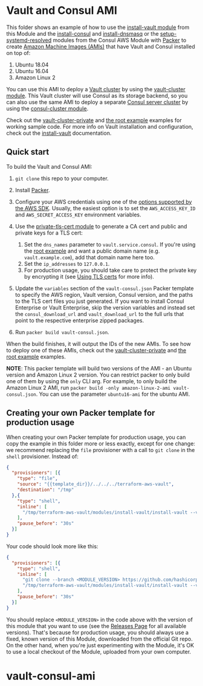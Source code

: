 # Vault and Consul AMI

This folder shows an example of how to use the [install-vault module](https://github.com/hashicorp/terraform-aws-vault/tree/master/modules/install-vault) from this Module and
the [install-consul](https://github.com/hashicorp/terraform-aws-consul/tree/master/modules/install-consul)
and [install-dnsmasq](https://github.com/hashicorp/terraform-aws-consul/tree/master/modules/install-dnsmasq) or the
[setup-systemd-resolved](https://github.com/hashicorp/terraform-aws-consul/tree/master/modules/setup-systemd-resolved)
modules from the Consul AWS Module with [Packer](https://www.packer.io/) to create [Amazon Machine Images
(AMIs)](http://docs.aws.amazon.com/AWSEC2/latest/UserGuide/AMIs.html) that have Vault and Consul installed on top of:

1. Ubuntu 18.04
1. Ubuntu 16.04
1. Amazon Linux 2

You can use this AMI to deploy a [Vault cluster](https://www.vaultproject.io/) by using the [vault-cluster
module](https://github.com/hashicorp/terraform-aws-vault/tree/master/modules/vault-cluster). This Vault cluster will use Consul as its storage backend, so you can also use the
same AMI to deploy a separate [Consul server cluster](https://www.consul.io/) by using the [consul-cluster
module](https://github.com/hashicorp/terraform-aws-consul/tree/master/modules/consul-cluster).

Check out the [vault-cluster-private](https://github.com/hashicorp/terraform-aws-vault/tree/master/examples/vault-cluster-private) and
[the root example](https://github.com/hashicorp/terraform-aws-vault/tree/master/examples/root-example) examples for working sample code. For more info on Vault
installation and configuration, check out the [install-vault](https://github.com/hashicorp/terraform-aws-vault/tree/master/modules/install-vault) documentation.



## Quick start

To build the Vault and Consul AMI:

1. `git clone` this repo to your computer.

1. Install [Packer](https://www.packer.io/).

1. Configure your AWS credentials using one of the [options supported by the AWS
   SDK](http://docs.aws.amazon.com/sdk-for-java/v1/developer-guide/credentials.html). Usually, the easiest option is to
   set the `AWS_ACCESS_KEY_ID` and `AWS_SECRET_ACCESS_KEY` environment variables.

1. Use the [private-tls-cert module](https://github.com/hashicorp/terraform-aws-vault/tree/master/modules/private-tls-cert) to generate a CA cert and public and private keys for a
   TLS cert:

    1. Set the `dns_names` parameter to `vault.service.consul`. If you're using the [root
       example](https://github.com/hashicorp/terraform-aws-vault/tree/master/examples/root-example) and want a public domain name (e.g. `vault.example.com`), add that
       domain name here too.
    1. Set the `ip_addresses` to `127.0.0.1`.
    1. For production usage, you should take care to protect the private key by encrypting it (see [Using TLS
       certs](https://github.com/hashicorp/terraform-aws-vault/tree/master/modules/private-tls-cert#using-tls-certs) for more info).

1. Update the `variables` section of the `vault-consul.json` Packer template to specify the AWS region, Vault
   version, Consul version, and the paths to the TLS cert files you just generated. If you want to install Consul Enterprise or Vault Enterprise,
   skip the version variables and instead set the `consul_download_url` and `vault_download_url` to the full urls that point to the respective
   enterprise zipped packages.

1. Run `packer build vault-consul.json`.

When the build finishes, it will output the IDs of the new AMIs. To see how to deploy one of these AMIs, check out the
[vault-cluster-private](https://github.com/hashicorp/terraform-aws-vault/tree/master/examples/vault-cluster-private) and [the root example](https://github.com/hashicorp/terraform-aws-vault/tree/master/examples/root-example)
examples.

**NOTE**: This packer template will build two versions of the AMI - an Ubuntu version and Amazon Linux 2 version. You
can restrict packer to only build one of them by using the `only` CLI arg. For example, to only build the Amazon Linux 2
AMI, run `packer build -only amazon-linux-2-ami vault-consul.json`. You can use the parameter `ubuntu16-ami` for the
ubuntu AMI.




## Creating your own Packer template for production usage

When creating your own Packer template for production usage, you can copy the example in this folder more or less
exactly, except for one change: we recommend replacing the `file` provisioner with a call to `git clone` in the `shell`
provisioner. Instead of:

```json
{
  "provisioners": [{
    "type": "file",
    "source": "{{template_dir}}/../../../terraform-aws-vault",
    "destination": "/tmp"
  },{
    "type": "shell",
    "inline": [
      "/tmp/terraform-aws-vault/modules/install-vault/install-vault --version {{user `vault_version`}}"
    ],
    "pause_before": "30s"
  }]
}
```

Your code should look more like this:

```json
{
  "provisioners": [{
    "type": "shell",
    "inline": [
      "git clone --branch <MODULE_VERSION> https://github.com/hashicorp/terraform-aws-vault.git /tmp/terraform-aws-vault",
      "/tmp/terraform-aws-vault/modules/install-vault/install-vault --version {{user `vault_version`}}"
    ],
    "pause_before": "30s"
  }]
}
```

You should replace `<MODULE_VERSION>` in the code above with the version of this module that you want to use (see
the [Releases Page](https://github.com/hashicorp/terraform-aws-vault/releases) for all available versions). That's because for production usage, you should always
use a fixed, known version of this Module, downloaded from the official Git repo. On the other hand, when you're
just experimenting with the Module, it's OK to use a local checkout of the Module, uploaded from your own
computer.
# vault-consul-ami
